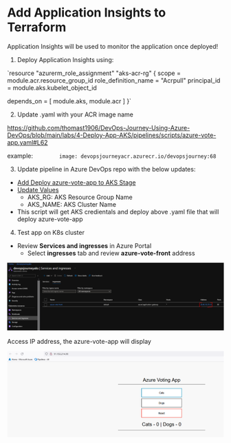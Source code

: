 # Add Application Insights to Terraform

Application Insights will be used to monitor the application once deployed!

1. Deploy Application Insights using:

`resource "azurerm_role_assignment" "aks-acr-rg" {
  scope                = module.acr.resource_group_id
  role_definition_name = "Acrpull"
  principal_id         = module.aks.kubelet_object_id

  depends_on = [
     module.aks,
     module.acr
  ]
}`


2. Update .yaml with your ACR image name

https://github.com/thomast1906/DevOps-Journey-Using-Azure-DevOps/blob/main/labs/4-Deploy-App-AKS/pipelines/scripts/azure-vote-app.yaml#L62

example:
`        image: devopsjourneyacr.azurecr.io/devopsjourney:68`

3. Update pipeline in Azure DevOps repo with the below updates:
- [Add Deploy azure-vote-app to AKS Stage](https://github.com/thomast1906/DevOps-Journey-Using-Azure-DevOps/blob/main/labs/4-Deploy-App-AKS/pipelines/lab4pipeline.yaml#L140-L163)
- [Update Values](https://github.com/thomast1906/DevOps-Journey-Using-Azure-DevOps/blob/main/labs/4-Deploy-App-AKS/pipelines/lab4pipeline.yaml#L156-L157)
  - AKS_RG: AKS Resource Group Name 
  - AKS_NAME: AKS Cluster Name
- This script will get AKS credientals and deploy above .yaml file that will deploy azure-vote-app 

4. Test app on K8s cluster

- Review **Services and ingresses** in Azure Portal
  - Select **ingresses** tab and review **azure-vote-front** address

![](images/deploy-app-aks-1.png)

Access IP address, the azure-vote-app will display

![](images/deploy-app-aks-2.png)
